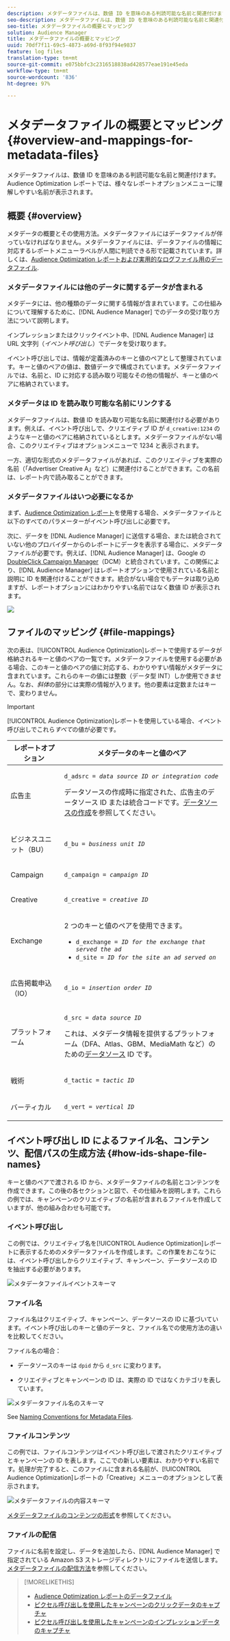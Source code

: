 ```yaml
---
description: メタデータファイルは、数値 ID を意味のある判読可能な名前と関連付けます。Audience Optimization レポートでは、様々なレポートオプションメニューに理解しやすい名前が表示されます。
seo-description: メタデータファイルは、数値 ID を意味のある判読可能な名前と関連付けます。Audience Optimization レポートでは、様々なレポートオプションメニューに理解しやすい名前が表示されます。
seo-title: メタデータファイルの概要とマッピング
solution: Audience Manager
title: メタデータファイルの概要とマッピング
uuid: 70df7f11-69c5-4873-a69d-8f93f94e9837
feature: log files
translation-type: tm+mt
source-git-commit: e075bbfc3c2316518838ad428577eae191e45eda
workflow-type: tm+mt
source-wordcount: '836'
ht-degree: 97%

---
```



# メタデータファイルの概要とマッピング{#overview-and-mappings-for-metadata-files}

メタデータファイルは、数値 ID を意味のある判読可能な名前と関連付けます。Audience Optimization レポートでは、様々なレポートオプションメニューに理解しやすい名前が表示されます。

## 概要 {#overview}

メタデータの概要とその使用方法。メタデータファイルにはデータファイルが伴っていなければなりません。メタデータファイルには、データファイルの情報に対応するレポートメニューラベルが人間に判読できる形で記載されています。詳しくは、[Audience Optimization レポートおよび実用的なログファイル用のデータファイル](../../../reporting/audience-optimization-reports/metadata-files-intro/datafiles-intro.md).

### メタデータファイルには他のデータに関するデータが含まれる

メタデータには、他の種類のデータに関する情報が含まれています。この仕組みについて理解するために、[!DNL Audience Manager] でのデータの受け取り方法について説明します。

インプレッションまたはクリックイベント中、[!DNL Audience Manager] は URL 文字列（*イベント呼び出し*）でデータを受け取ります。

イベント呼び出しでは、情報が定義済みのキーと値のペアとして整理されています。キーと値のペアの値は、数値データで構成されています。メタデータファイルでは、名前と、ID に対応する読み取り可能なその他の情報が、キーと値のペアに格納されています。

### メタデータは ID を読み取り可能な名前にリンクする

メタデータファイルは、数値 ID を読み取り可能な名前に関連付ける必要があります。例えば、イベント呼び出しで、クリエイティブ ID が `d_creative:1234` のようなキーと値のペアに格納されているとします。メタデータファイルがない場合、このクリエイティブはオプションメニューで 1234 と表示されます。

一方、適切な形式のメタデータファイルがあれば、このクリエイティブを実際の名前（「Advertiser Creative A」など）に関連付けることができます。この名前は、レポート内で読み取ることができます。

### メタデータファイルはいつ必要になるか

まず、[Audience Optimization レポート](../../../reporting/audience-optimization-reports/audience-optimization-reports.md)を使用する場合、メタデータファイルと以下のすべてのパラメーターがイベント呼び出しに必要です。

次に、データを [!DNL Audience Manager] に送信する場合、または統合されていない他のプロバイダーからのレポートにデータを表示する場合に、メタデータファイルが必要です。例えば、[!DNL Audience Manager] は、Google の [DoubleClick Campaign Manager](../../../reporting/audience-optimization-reports/aor-advertisers/import-dcm.md)（DCM）と統合されています。この関係により、[!DNL Audience Manager] はレポートオプションで使用されている名前と説明に ID を関連付けることができます。統合がない場合でもデータは取り込めますが、レポートオプションにはわかりやすい名前ではなく数値 ID が表示されます。

![](assets/metadata-menu.png)

## ファイルのマッピング {#file-mappings}

次の表は、[!UICONTROL Audience Optimization]レポートで使用するデータが格納されるキーと値のペアの一覧です。メタデータファイルを使用する必要がある場合、このキーと値のペアの値に対応する、わかりやすい情報がメタデータに含まれています。これらのキーの値には整数（データ型 INT）しか使用できません。なお、*斜体*&#x200B;の部分には実際の情報が入ります。他の要素は定数またはキーで、変わりません。

>[!IMPORTANT]
>
>[!UICONTROL Audience Optimization]レポートを使用している場合、イベント呼び出しでこれら&#x200B;*すべて*&#x200B;の値が必要です。

<table id="table_B2C8C493080E449CA71C4EF07D9476BD"> 
 <thead> 
  <tr> 
   <th colname="col1" class="entry"> レポートオプション </th> 
   <th colname="col2" class="entry"> メタデータのキーと値のペア </th> 
  </tr> 
 </thead>
 <tbody> 
  <tr> 
   <td colname="col1"> <p>広告主 </p> </td> 
   <td colname="col2"> <p> <code>d_adsrc = <i>data source ID or integration code</i></code> </p> <p>データソースの作成時に指定された、広告主のデータソース ID または統合コードです。<a href="../../../features/manage-datasources.md#create-data-source">データソースの作成</a>を参照してください。 </p> </td> 
  </tr> 
  <tr> 
   <td colname="col1"> <p>ビジネスユニット（BU） </p> </td> 
   <td colname="col2"> <p> <code>d_bu = <i>business unit ID</i></code> </p> </td> 
  </tr> 
  <tr> 
   <td colname="col1"> <p>Campaign </p> </td> 
   <td colname="col2"> <p> <code>d_campaign = <i>campaign ID</i></code> </p> </td> 
  </tr> 
  <tr> 
   <td colname="col1"> <p>Creative </p> </td> 
   <td colname="col2"> <p> <code>d_creative = <i>creative ID</i></code> </p> </td> 
  </tr> 
  <tr> 
   <td colname="col1"> <p>Exchange </p> </td> 
   <td colname="col2"> <p>2 つのキーと値のペアを使用できます。 </p> 
    <ul id="ul_3B3B751A8A134096B0912E81A0983B9D"> 
     <li id="li_57BAC45A7B274AB695945E174A4D8A35"> <code>d_exchange = <i>ID for the exchange that served the ad</i></code> </li> 
     <li id="li_CCDF00DE59D3451C8EF590DD3E1A806D"> <code>d_site = <i>ID for the site an ad served on</i></code> </li> 
    </ul> </td> 
  </tr> 
  <tr> 
   <td colname="col1"> <p>広告掲載申込（IO） </p> </td> 
   <td colname="col2"> <p> <code>d_io = <i>insertion order ID</i></code> </p> </td> 
  </tr> 
  <tr> 
   <td colname="col1"> <p>プラットフォーム </p> </td> 
   <td colname="col2"> <p> <code>d_src = <i>data source ID</i></code> </p> <p>これは、メタデータ情報を提供するプラットフォーム（DFA、Atlas、GBM、MediaMath など）のための<a href="../../../features/datasources-list-and-settings.md#data-sources-list-and-settings">データソース</a> ID です。 </p> </td> 
  </tr> 
  <tr> 
   <td colname="col1"> <p>戦術 </p> </td> 
   <td colname="col2"> <p> <code>d_tactic = <i>tactic ID</i></code> </p> </td> 
  </tr> 
  <tr> 
   <td colname="col1"> <p>バーティカル </p> </td> 
   <td colname="col2"> <p> <code>d_vert = <i>vertical ID</i></code> </p> </td> 
  </tr> 
 </tbody> 
</table>

## イベント呼び出し ID によるファイル名、コンテンツ、配信パスの生成方法 {#how-ids-shape-file-names}

キーと値のペアで渡される ID から、メタデータファイルの名前とコンテンツを作成できます。この後の各セクションと図で、その仕組みを説明します。これらの例では、キャンペーンのクリエイティブの名前が含まれるファイルを作成していますが、他の組み合わせも可能です。

### イベント呼び出し

この例では、クリエイティブ名を[!UICONTROL Audience Optimization]レポートに表示するためのメタデータファイルを作成します。この作業をおこなうには、イベント呼び出しからクリエイティブ、キャンペーン、データソースの ID を抽出する必要があります。

![メタデータファイルイベントスキーマ](assets/metadata-file-event.png)

### ファイル名

ファイル名はクリエイティブ、キャンペーン、データソースの ID に基づいています。イベント呼び出しのキーと値のデータと、ファイル名での使用方法の違いを比較してください。

ファイル名の場合：

* データソースのキーは `dpid` から `d_src` に変わります。

* クリエイティブとキャンペーンの ID は、実際の ID ではなくカテゴリを表しています。

![メタデータファイル名のスキーマ](assets/metadata-file-name.png)

See [Naming Conventions for Metadata Files](../../../reporting/audience-optimization-reports/metadata-files-intro/metadata-file-names.md).

### ファイルコンテンツ

この例では、ファイルコンテンツはイベント呼び出しで渡されたクリエイティブとキャンペーンの ID を表します。ここでの新しい要素は、わかりやすい名前です。処理が完了すると、このファイルに含まれる名前が、[!UICONTROL Audience Optimization]レポートの「Creative」メニューのオプションとして表示されます。

![メタデータファイルの内容スキーマ](assets/metadata-file-contents.png)

[メタデータファイルのコンテンツの形式](../../../reporting/audience-optimization-reports/metadata-files-intro/metadata-file-contents.md)を参照してください。

### ファイルの配信

ファイルに名前を設定し、データを追加したら、[!DNL Audience Manager] で指定されている Amazon S3 ストレージディレクトリにファイルを送信します。[メタデータファイルの配信方法](../../../reporting/audience-optimization-reports/metadata-files-intro/metadata-delivery-methods.md)を参照してください。

>[!MORELIKETHIS]
>
>* [Audience Optimization レポートのデータファイル](../../../reporting/audience-optimization-reports/metadata-files-intro/datafiles-intro.md)
>* [ピクセル呼び出しを使用したキャンペーンのクリックデータのキャプチャ](../../../integration/media-data-integration/click-data-pixels.md)
>* [ピクセル呼び出しを使用したキャンペーンのインプレッションデータのキャプチャ](../../../integration/media-data-integration/impression-data-pixels.md)

